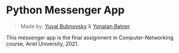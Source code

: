 # Python Messenger App
>Made by: [Yuval Bubnovsky](https://github.com/YuvalBubnovsky) & [Yonatan Ratner](https://github.com/Teklar223)

This messenger app is the final assignment in Computer-Networking course, Ariel University, 2021.
